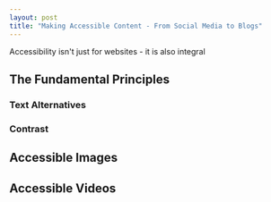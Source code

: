 ```yaml
---
layout: post
title: "Making Accessible Content - From Social Media to Blogs"
---
```


Accessibility isn't just for websites - it is also integral

## The Fundamental Principles

### Text Alternatives

### Contrast

## Accessible Images

## Accessible Videos

